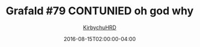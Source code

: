 ---
title: "Grafald #79 CONTUNIED oh god why"
type: "image"
date: 2016-08-15T02:00:00-04:00
draft: false
categories:
- comics
- collaborations
tags:
- grafald
image_path: "../img/2016/79.png"
alt_text: ""
is_subpage: true
author: "[KirbychuHRD](https://cohost.org/KirbychuHRD)"
---
